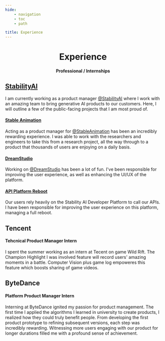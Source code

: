```yaml
---
hide:
    - navigation
    - toc
    - path

title: Experience
---
```



<center>
    <h1 class="nopad">Experience</h1>
    <h4 class="nopad">Professional / Internships</h4>
</center>


## <a href="https://stability.ai" target="_blank">StabilityAI</a>
I am currently working as a product manager <a href="https://stability.ai" target="_blank">@StabilityAI</a> where I work with an amazing team to bring generative AI products to our customers. Here, I will outline a few of the public-facing projects that I am most proud of.

#### <a href="https://platform.stability.ai/docs/features/animation" target="_blank">Stable Animation</a>
Acting as a product manager for <a href="https://platform.stability.ai/docs/features/animation" target="_blank">@StableAnimation</a> has been an incredibly rewarding experience. I was able to work with the researchers and engineers to take this from a research project, all the way through to a product that thousands of users are enjoying on a daily basis.

#### <a href="https://beta.dreamstudio.ai/" target="_blank">DreamStudio</a>
Working on <a href="https://beta.dreamstudio.ai/" target="_blank">@DreamStudio</a> has been a lot of fun. I've been responsible for improving the user experience, as well as enhancing the UI/UX of the platform.

#### <a href="https://platform.stability.ai" target="_blank">API Platform Reboot</a>
Our users rely heavily on the Stability AI Developer Platform to call our APIs. I have been responsible for improving the user experience on this platform, managing a full reboot.

<h2 class="nopad">Tencent</h1>
<h4 class="nopad">Tehcnical Product Manager Intern</h4>

I spent the summer working as an intern at Tecent on game Wild Rift. The Champion Highlight I was involved feature will record users' amazing moments in a battle. Computer Vision plus game log empoweres this feature which boosts sharing of game videos.


<h2 class="nopad">ByteDance</h1>
<h4 class="nopad">Platform Product Manager Intern</h4>

Interning at ByteDance ignited my passion for product management. The first time I applied the algorithms I learned in university to create products, I realized how they could truly benefit people. From developing the first product prototype to refining subsequent versions, each step was incredibly rewarding. Witnessing more users engaging with our product for longer durations filled me with a profound sense of achievement.
